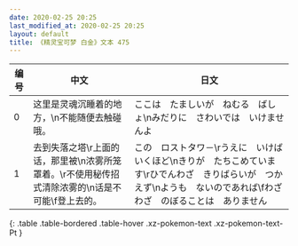 ```yaml
---
date: 2020-02-25 20:25
last_modified_at: 2020-02-25 20:25
layout: default
title: 《精灵宝可梦 白金》文本 475
---
```

| 编号 | 中文 | 日文 |
| ---- | ---- | ---- |
| 0 | 这里是灵魂沉睡着的地方，\n不能随便去触碰哦。 | ここは　たましいが　ねむる　ばしょ\nみだりに　さわいでは　いけませんよ |
| 1 | 去到失落之塔\r上面的话，那里被\n浓雾所笼罩着。\r不使用秘传招式清除浓雾的\n话是不可能\f登上去的。 | この　ロストタワ－\rうえに　いけば　いくほど\nきりが　たちこめています\rひでんわざ　きりばらいが　つかえず\nようも　ないのであれば\fわざわざ　のぼることは　ありません |
{: .table .table-bordered .table-hover .xz-pokemon-text .xz-pokemon-text-Pt }
